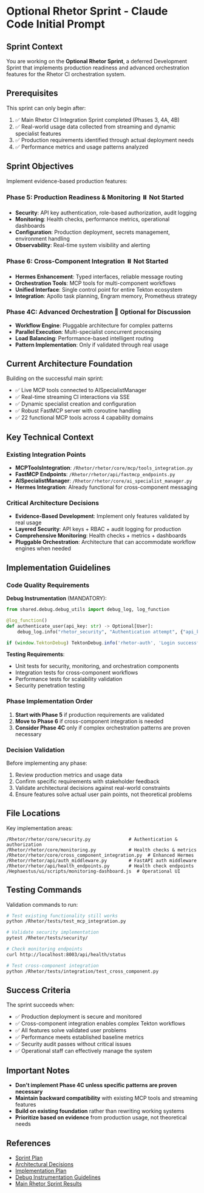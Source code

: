# Optional Rhetor Sprint - Claude Code Initial Prompt

## Sprint Context

You are working on the **Optional Rhetor Sprint**, a deferred Development Sprint that implements production readiness and advanced orchestration features for the Rhetor CI orchestration system.

## Prerequisites

This sprint can only begin after:
1. ✅ Main Rhetor CI Integration Sprint completed (Phases 3, 4A, 4B)
2. ✅ Real-world usage data collected from streaming and dynamic specialist features
3. ✅ Production requirements identified through actual deployment needs
4. ✅ Performance metrics and usage patterns analyzed

## Sprint Objectives

Implement evidence-based production features:

### Phase 5: Production Readiness & Monitoring ⏸️ **Not Started**
- **Security**: API key authentication, role-based authorization, audit logging
- **Monitoring**: Health checks, performance metrics, operational dashboards
- **Configuration**: Production deployment, secrets management, environment handling
- **Observability**: Real-time system visibility and alerting

### Phase 6: Cross-Component Integration ⏸️ **Not Started**  
- **Hermes Enhancement**: Typed interfaces, reliable message routing
- **Orchestration Tools**: MCP tools for multi-component workflows
- **Unified Interface**: Single control point for entire Tekton ecosystem
- **Integration**: Apollo task planning, Engram memory, Prometheus strategy

### Phase 4C: Advanced Orchestration 💭 **Optional for Discussion**
- **Workflow Engine**: Pluggable architecture for complex patterns
- **Parallel Execution**: Multi-specialist concurrent processing  
- **Load Balancing**: Performance-based intelligent routing
- **Pattern Implementation**: Only if validated through real usage

## Current Architecture Foundation

Building on the successful main sprint:
- ✅ Live MCP tools connected to AISpecialistManager
- ✅ Real-time streaming CI interactions via SSE
- ✅ Dynamic specialist creation and configuration
- ✅ Robust FastMCP server with coroutine handling
- ✅ 22 functional MCP tools across 4 capability domains

## Key Technical Context

### Existing Integration Points
- **MCPToolsIntegration**: `/Rhetor/rhetor/core/mcp/tools_integration.py`
- **FastMCP Endpoints**: `/Rhetor/rhetor/api/fastmcp_endpoints.py`
- **AISpecialistManager**: `/Rhetor/rhetor/core/ai_specialist_manager.py`
- **Hermes Integration**: Already functional for cross-component messaging

### Critical Architecture Decisions
- **Evidence-Based Development**: Implement only features validated by real usage
- **Layered Security**: API keys + RBAC + audit logging for production
- **Comprehensive Monitoring**: Health checks + metrics + dashboards
- **Pluggable Orchestration**: Architecture that can accommodate workflow engines when needed

## Implementation Guidelines

### Code Quality Requirements

**Debug Instrumentation** (MANDATORY):
```python
from shared.debug.debug_utils import debug_log, log_function

@log_function()
def authenticate_user(api_key: str) -> Optional[User]:
    debug_log.info("rhetor_security", "Authentication attempt", {"api_key_hash": hash(api_key)})
```

```javascript
if (window.TektonDebug) TektonDebug.info('rhetor-auth', 'Login successful', { userId, permissions });
```

**Testing Requirements**:
- Unit tests for security, monitoring, and orchestration components
- Integration tests for cross-component workflows
- Performance tests for scalability validation
- Security penetration testing

### Phase Implementation Order

1. **Start with Phase 5** if production requirements are validated
2. **Move to Phase 6** if cross-component integration is needed
3. **Consider Phase 4C** only if complex orchestration patterns are proven necessary

### Decision Validation

Before implementing any phase:
1. Review production metrics and usage data
2. Confirm specific requirements with stakeholder feedback
3. Validate architectural decisions against real-world constraints
4. Ensure features solve actual user pain points, not theoretical problems

## File Locations

Key implementation areas:
```
/Rhetor/rhetor/core/security.py              # Authentication & authorization
/Rhetor/rhetor/core/monitoring.py            # Health checks & metrics
/Rhetor/rhetor/core/cross_component_integration.py  # Enhanced Hermes
/Rhetor/rhetor/api/auth_middleware.py        # FastAPI auth middleware
/Rhetor/rhetor/api/health_endpoints.py       # Health check endpoints
/Hephaestus/ui/scripts/monitoring-dashboard.js  # Operational UI
```

## Testing Commands

Validation commands to run:
```bash
# Test existing functionality still works
python /Rhetor/tests/test_mcp_integration.py

# Validate security implementation
pytest /Rhetor/tests/security/

# Check monitoring endpoints
curl http://localhost:8003/api/health/status

# Test cross-component integration
python /Rhetor/tests/integration/test_cross_component.py
```

## Success Criteria

The sprint succeeds when:
- ✅ Production deployment is secure and monitored
- ✅ Cross-component integration enables complex Tekton workflows  
- ✅ All features solve validated user problems
- ✅ Performance meets established baseline metrics
- ✅ Security audit passes without critical issues
- ✅ Operational staff can effectively manage the system

## Important Notes

- **Don't implement Phase 4C unless specific patterns are proven necessary**
- **Maintain backward compatibility** with existing MCP tools and streaming features
- **Build on existing foundation** rather than rewriting working systems
- **Prioritize based on evidence** from production usage, not theoretical needs

## References

- [Sprint Plan](./SprintPlan.md)
- [Architectural Decisions](./ArchitecturalDecisions.md)  
- [Implementation Plan](./ImplementationPlan.md)
- [Debug Instrumentation Guidelines](/MetaData/TektonDocumentation/DeveloperGuides/Debugging/DebuggingInstrumentation.md)
- [Main Rhetor Sprint Results](../README.md)